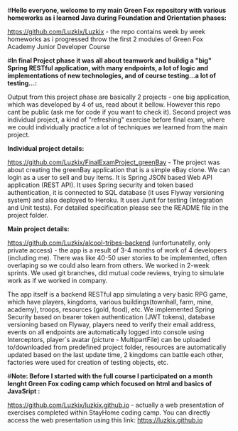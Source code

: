#**Hello everyone, welcome to my main Green Fox repository with various homeworks as i learned Java during Foundation and Orientation phases:**

https://github.com/Luzkix/Luzkix - the repo contains week by week homeworks as i progressed throw the first 2 modules of Green Fox Academy Junior Developer Course 

#**In final Project phase it was all about teamwork and buildig a "big" Spring RESTful application, with many endpoints, a lot of logic and implementations of new technologies, and of course testing...a lot of testing...:** 

Output from this project phase are basically 2 projects - one big application, which was developed by 4 of us, read about it bellow. However this repo cant be public (ask me for code if you want to check it). Second project was individual project, a kind of "refreshing" exercise before final exam, where we could individually practice a lot of techniques we learned from the main project. 

**Individual project details:**

https://github.com/Luzkix/FinalExamProject_greenBay - The project was about creating the greenBay application that is a simple eBay clone. We can login as a user to sell and buy items. It is Spring JSON based Web API application (REST API). It uses Spring security and token based authentication, it is connected to SQL database (it uses Flyway versioning system) and also deployed to Heroku. It uses Junit for testing (Integration and Unit tests). For detailed specification please see the README file in the project folder.

**Main project details:**

https://github.com/Luzkix/alcool-tribes-backend (unfortunatelly, only private access) - the app is a result of 3-4 months of work of 4 developers (including me). There was like 40-50 user stories to be implemented, often overlaping so we could also learn from others. We worked in 2-week sprints. We used git branches, did mutual code reviews, trying to simulate work as if we worked in company. 

The app itself is a backend RESTful app simulating a very basic RPG game, which have players, kingdoms, various buildings(townhall, farm, mine, academy), troops, resources (gold, food), etc. We implemented Spring Security based on bearer token authentication (JWT tokens), database versioning based on Flyway, players need to verify their email address, events on all endpoints are automatically logged into console using Interceptors, player´s avatar (picture - MultipartFile) can be uploaded to/downloaded from predefined project folder, resources are automatically updated based on the last update time, 2 kingdoms can battle each other, factories were used for creation of testing objects, etc.

#**Note: Before I started with the full course I participated on a month lenght Green Fox coding camp which focused on html and basics of JavaSript :**

https://github.com/Luzkix/luzkix.github.io - actually a web presentation of exercises completed within StayHome coding camp. You can directly access the web presentation using this link: https://luzkix.github.io

